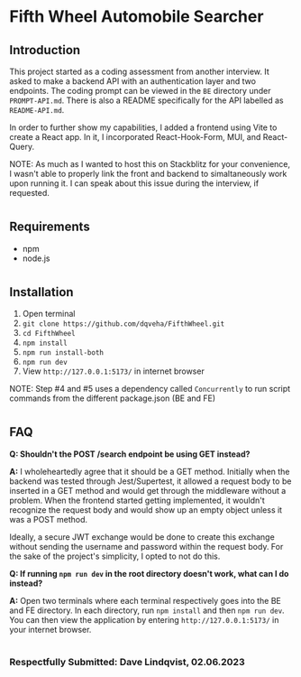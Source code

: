 # Fifth Wheel Automobile Searcher

## Introduction

This project started as a coding assessment from another interview. It asked to make a backend API with an authentication layer and two endpoints. The coding prompt can be viewed in the `BE` directory under `PROMPT-API.md`. There is also a README specifically for the API labelled as `README-API.md`.

In order to further show my capabilities, I added a frontend using Vite to create a React app. In it, I incorporated React-Hook-Form, MUI, and React-Query.

NOTE: As much as I wanted to host this on Stackblitz for your convenience, I wasn't able to properly link the front and backend to simaltaneously work upon running it. I can speak about this issue during the interview, if requested.

#

## Requirements

- npm
- node.js

#

## Installation

1. Open terminal
2. `git clone https://github.com/dqveha/FifthWheel.git`
3. `cd FifthWheel`
4. `npm install`
5. `npm run install-both`
6. `npm run dev`
7. View `http://127.0.0.1:5173/` in internet browser

NOTE: Step #4 and #5 uses a dependency called `Concurrently` to run script commands from the different package.json (BE and FE)

#

## FAQ

**Q: Shouldn't the POST /search endpoint be using GET instead?**

**A:** I wholeheartedly agree that it should be a GET method. Initially when the backend was tested through Jest/Supertest, it allowed a request body to be inserted in a GET method and would get through the middleware without a problem. When the frontend started getting implemented, it wouldn't recognize the request body and would show up an empty object unless it was a POST method.

Ideally, a secure JWT exchange would be done to create this exchange without sending the username and password within the request body. For the sake of the project's simplicity, I opted to not do this.

**Q: If running `npm run dev` in the root directory doesn't work, what can I do instead?**

**A:** Open two terminals where each terminal respectively goes into the BE and FE directory. In each directory, run `npm install` and then `npm run dev`. You can then view the application by entering `http://127.0.0.1:5173/` in your internet browser.

#

### Respectfully Submitted: Dave Lindqvist, 02.06.2023
